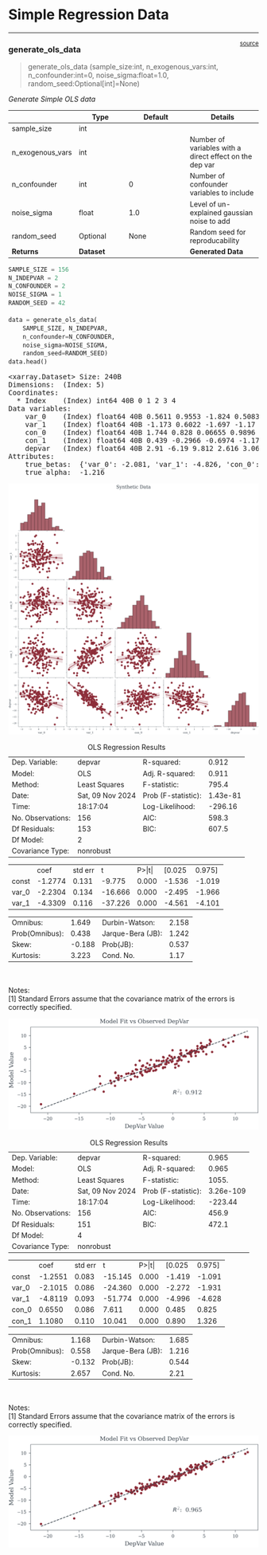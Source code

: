 # Simple Regression Data


<!-- WARNING: THIS FILE WAS AUTOGENERATED! DO NOT EDIT! -->

------------------------------------------------------------------------

<a
href="https://github.com/redam94/common_regression_issues/blob/main/common_regression_issues/synthetic_data/simple_regression_data.py#L17"
target="_blank" style="float:right; font-size:smaller">source</a>

### generate_ols_data

>  generate_ols_data (sample_size:int, n_exogenous_vars:int,
>                         n_confounder:int=0, noise_sigma:float=1.0,
>                         random_seed:Optional[int]=None)

*Generate Simple OLS data*

<table>
<colgroup>
<col style="width: 6%" />
<col style="width: 25%" />
<col style="width: 34%" />
<col style="width: 34%" />
</colgroup>
<thead>
<tr>
<th></th>
<th><strong>Type</strong></th>
<th><strong>Default</strong></th>
<th><strong>Details</strong></th>
</tr>
</thead>
<tbody>
<tr>
<td>sample_size</td>
<td>int</td>
<td></td>
<td></td>
</tr>
<tr>
<td>n_exogenous_vars</td>
<td>int</td>
<td></td>
<td>Number of variables with a direct effect on the dep var</td>
</tr>
<tr>
<td>n_confounder</td>
<td>int</td>
<td>0</td>
<td>Number of confounder variables to include</td>
</tr>
<tr>
<td>noise_sigma</td>
<td>float</td>
<td>1.0</td>
<td>Level of un-explained gaussian noise to add</td>
</tr>
<tr>
<td>random_seed</td>
<td>Optional</td>
<td>None</td>
<td>Random seed for reproducability</td>
</tr>
<tr>
<td><strong>Returns</strong></td>
<td><strong>Dataset</strong></td>
<td></td>
<td><strong>Generated Data</strong></td>
</tr>
</tbody>
</table>

``` python
SAMPLE_SIZE = 156
N_INDEPVAR = 2
N_CONFOUNDER = 2
NOISE_SIGMA = 1
RANDOM_SEED = 42

data = generate_ols_data(
    SAMPLE_SIZE, N_INDEPVAR, 
    n_confounder=N_CONFOUNDER,
    noise_sigma=NOISE_SIGMA, 
    random_seed=RANDOM_SEED)
data.head()
```

<div><svg style="position: absolute; width: 0; height: 0; overflow: hidden">
<defs>
<symbol id="icon-database" viewBox="0 0 32 32">
<path d="M16 0c-8.837 0-16 2.239-16 5v4c0 2.761 7.163 5 16 5s16-2.239 16-5v-4c0-2.761-7.163-5-16-5z"></path>
<path d="M16 17c-8.837 0-16-2.239-16-5v6c0 2.761 7.163 5 16 5s16-2.239 16-5v-6c0 2.761-7.163 5-16 5z"></path>
<path d="M16 26c-8.837 0-16-2.239-16-5v6c0 2.761 7.163 5 16 5s16-2.239 16-5v-6c0 2.761-7.163 5-16 5z"></path>
</symbol>
<symbol id="icon-file-text2" viewBox="0 0 32 32">
<path d="M28.681 7.159c-0.694-0.947-1.662-2.053-2.724-3.116s-2.169-2.030-3.116-2.724c-1.612-1.182-2.393-1.319-2.841-1.319h-15.5c-1.378 0-2.5 1.121-2.5 2.5v27c0 1.378 1.122 2.5 2.5 2.5h23c1.378 0 2.5-1.122 2.5-2.5v-19.5c0-0.448-0.137-1.23-1.319-2.841zM24.543 5.457c0.959 0.959 1.712 1.825 2.268 2.543h-4.811v-4.811c0.718 0.556 1.584 1.309 2.543 2.268zM28 29.5c0 0.271-0.229 0.5-0.5 0.5h-23c-0.271 0-0.5-0.229-0.5-0.5v-27c0-0.271 0.229-0.5 0.5-0.5 0 0 15.499-0 15.5 0v7c0 0.552 0.448 1 1 1h7v19.5z"></path>
<path d="M23 26h-14c-0.552 0-1-0.448-1-1s0.448-1 1-1h14c0.552 0 1 0.448 1 1s-0.448 1-1 1z"></path>
<path d="M23 22h-14c-0.552 0-1-0.448-1-1s0.448-1 1-1h14c0.552 0 1 0.448 1 1s-0.448 1-1 1z"></path>
<path d="M23 18h-14c-0.552 0-1-0.448-1-1s0.448-1 1-1h14c0.552 0 1 0.448 1 1s-0.448 1-1 1z"></path>
</symbol>
</defs>
</svg>
<style>/* CSS stylesheet for displaying xarray objects in jupyterlab.
 *
 */
&#10;:root {
  --xr-font-color0: var(--jp-content-font-color0, rgba(0, 0, 0, 1));
  --xr-font-color2: var(--jp-content-font-color2, rgba(0, 0, 0, 0.54));
  --xr-font-color3: var(--jp-content-font-color3, rgba(0, 0, 0, 0.38));
  --xr-border-color: var(--jp-border-color2, #e0e0e0);
  --xr-disabled-color: var(--jp-layout-color3, #bdbdbd);
  --xr-background-color: var(--jp-layout-color0, white);
  --xr-background-color-row-even: var(--jp-layout-color1, white);
  --xr-background-color-row-odd: var(--jp-layout-color2, #eeeeee);
}
&#10;html[theme=dark],
html[data-theme=dark],
body[data-theme=dark],
body.vscode-dark {
  --xr-font-color0: rgba(255, 255, 255, 1);
  --xr-font-color2: rgba(255, 255, 255, 0.54);
  --xr-font-color3: rgba(255, 255, 255, 0.38);
  --xr-border-color: #1F1F1F;
  --xr-disabled-color: #515151;
  --xr-background-color: #111111;
  --xr-background-color-row-even: #111111;
  --xr-background-color-row-odd: #313131;
}
&#10;.xr-wrap {
  display: block !important;
  min-width: 300px;
  max-width: 700px;
}
&#10;.xr-text-repr-fallback {
  /* fallback to plain text repr when CSS is not injected (untrusted notebook) */
  display: none;
}
&#10;.xr-header {
  padding-top: 6px;
  padding-bottom: 6px;
  margin-bottom: 4px;
  border-bottom: solid 1px var(--xr-border-color);
}
&#10;.xr-header > div,
.xr-header > ul {
  display: inline;
  margin-top: 0;
  margin-bottom: 0;
}
&#10;.xr-obj-type,
.xr-array-name {
  margin-left: 2px;
  margin-right: 10px;
}
&#10;.xr-obj-type {
  color: var(--xr-font-color2);
}
&#10;.xr-sections {
  padding-left: 0 !important;
  display: grid;
  grid-template-columns: 150px auto auto 1fr 0 20px 0 20px;
}
&#10;.xr-section-item {
  display: contents;
}
&#10;.xr-section-item input {
  display: inline-block;
  opacity: 0;
}
&#10;.xr-section-item input + label {
  color: var(--xr-disabled-color);
}
&#10;.xr-section-item input:enabled + label {
  cursor: pointer;
  color: var(--xr-font-color2);
}
&#10;.xr-section-item input:focus + label {
  border: 2px solid var(--xr-font-color0);
}
&#10;.xr-section-item input:enabled + label:hover {
  color: var(--xr-font-color0);
}
&#10;.xr-section-summary {
  grid-column: 1;
  color: var(--xr-font-color2);
  font-weight: 500;
}
&#10;.xr-section-summary > span {
  display: inline-block;
  padding-left: 0.5em;
}
&#10;.xr-section-summary-in:disabled + label {
  color: var(--xr-font-color2);
}
&#10;.xr-section-summary-in + label:before {
  display: inline-block;
  content: '►';
  font-size: 11px;
  width: 15px;
  text-align: center;
}
&#10;.xr-section-summary-in:disabled + label:before {
  color: var(--xr-disabled-color);
}
&#10;.xr-section-summary-in:checked + label:before {
  content: '▼';
}
&#10;.xr-section-summary-in:checked + label > span {
  display: none;
}
&#10;.xr-section-summary,
.xr-section-inline-details {
  padding-top: 4px;
  padding-bottom: 4px;
}
&#10;.xr-section-inline-details {
  grid-column: 2 / -1;
}
&#10;.xr-section-details {
  display: none;
  grid-column: 1 / -1;
  margin-bottom: 5px;
}
&#10;.xr-section-summary-in:checked ~ .xr-section-details {
  display: contents;
}
&#10;.xr-array-wrap {
  grid-column: 1 / -1;
  display: grid;
  grid-template-columns: 20px auto;
}
&#10;.xr-array-wrap > label {
  grid-column: 1;
  vertical-align: top;
}
&#10;.xr-preview {
  color: var(--xr-font-color3);
}
&#10;.xr-array-preview,
.xr-array-data {
  padding: 0 5px !important;
  grid-column: 2;
}
&#10;.xr-array-data,
.xr-array-in:checked ~ .xr-array-preview {
  display: none;
}
&#10;.xr-array-in:checked ~ .xr-array-data,
.xr-array-preview {
  display: inline-block;
}
&#10;.xr-dim-list {
  display: inline-block !important;
  list-style: none;
  padding: 0 !important;
  margin: 0;
}
&#10;.xr-dim-list li {
  display: inline-block;
  padding: 0;
  margin: 0;
}
&#10;.xr-dim-list:before {
  content: '(';
}
&#10;.xr-dim-list:after {
  content: ')';
}
&#10;.xr-dim-list li:not(:last-child):after {
  content: ',';
  padding-right: 5px;
}
&#10;.xr-has-index {
  font-weight: bold;
}
&#10;.xr-var-list,
.xr-var-item {
  display: contents;
}
&#10;.xr-var-item > div,
.xr-var-item label,
.xr-var-item > .xr-var-name span {
  background-color: var(--xr-background-color-row-even);
  margin-bottom: 0;
}
&#10;.xr-var-item > .xr-var-name:hover span {
  padding-right: 5px;
}
&#10;.xr-var-list > li:nth-child(odd) > div,
.xr-var-list > li:nth-child(odd) > label,
.xr-var-list > li:nth-child(odd) > .xr-var-name span {
  background-color: var(--xr-background-color-row-odd);
}
&#10;.xr-var-name {
  grid-column: 1;
}
&#10;.xr-var-dims {
  grid-column: 2;
}
&#10;.xr-var-dtype {
  grid-column: 3;
  text-align: right;
  color: var(--xr-font-color2);
}
&#10;.xr-var-preview {
  grid-column: 4;
}
&#10;.xr-index-preview {
  grid-column: 2 / 5;
  color: var(--xr-font-color2);
}
&#10;.xr-var-name,
.xr-var-dims,
.xr-var-dtype,
.xr-preview,
.xr-attrs dt {
  white-space: nowrap;
  overflow: hidden;
  text-overflow: ellipsis;
  padding-right: 10px;
}
&#10;.xr-var-name:hover,
.xr-var-dims:hover,
.xr-var-dtype:hover,
.xr-attrs dt:hover {
  overflow: visible;
  width: auto;
  z-index: 1;
}
&#10;.xr-var-attrs,
.xr-var-data,
.xr-index-data {
  display: none;
  background-color: var(--xr-background-color) !important;
  padding-bottom: 5px !important;
}
&#10;.xr-var-attrs-in:checked ~ .xr-var-attrs,
.xr-var-data-in:checked ~ .xr-var-data,
.xr-index-data-in:checked ~ .xr-index-data {
  display: block;
}
&#10;.xr-var-data > table {
  float: right;
}
&#10;.xr-var-name span,
.xr-var-data,
.xr-index-name div,
.xr-index-data,
.xr-attrs {
  padding-left: 25px !important;
}
&#10;.xr-attrs,
.xr-var-attrs,
.xr-var-data,
.xr-index-data {
  grid-column: 1 / -1;
}
&#10;dl.xr-attrs {
  padding: 0;
  margin: 0;
  display: grid;
  grid-template-columns: 125px auto;
}
&#10;.xr-attrs dt,
.xr-attrs dd {
  padding: 0;
  margin: 0;
  float: left;
  padding-right: 10px;
  width: auto;
}
&#10;.xr-attrs dt {
  font-weight: normal;
  grid-column: 1;
}
&#10;.xr-attrs dt:hover span {
  display: inline-block;
  background: var(--xr-background-color);
  padding-right: 10px;
}
&#10;.xr-attrs dd {
  grid-column: 2;
  white-space: pre-wrap;
  word-break: break-all;
}
&#10;.xr-icon-database,
.xr-icon-file-text2,
.xr-no-icon {
  display: inline-block;
  vertical-align: middle;
  width: 1em;
  height: 1.5em !important;
  stroke-width: 0;
  stroke: currentColor;
  fill: currentColor;
}
</style><pre class='xr-text-repr-fallback'>&lt;xarray.Dataset&gt; Size: 240B
Dimensions:  (Index: 5)
Coordinates:
  * Index    (Index) int64 40B 0 1 2 3 4
Data variables:
    var_0    (Index) float64 40B 0.5611 0.9553 -1.824 0.5083 0.162
    var_1    (Index) float64 40B -1.173 0.6022 -1.697 -1.17 -1.124
    con_0    (Index) float64 40B 1.744 0.828 0.06655 0.9896 0.7824
    con_1    (Index) float64 40B 0.439 -0.2966 -0.6974 -1.178 -0.1907
    depvar   (Index) float64 40B 2.91 -6.19 9.812 2.616 3.067
Attributes:
    true_betas:  {&#x27;var_0&#x27;: -2.081, &#x27;var_1&#x27;: -4.826, &#x27;con_0&#x27;: 0.644, &#x27;con_1&#x27;: ...
    true_alpha:  -1.216</pre><div class='xr-wrap' style='display:none'><div class='xr-header'><div class='xr-obj-type'>xarray.Dataset</div></div><ul class='xr-sections'><li class='xr-section-item'><input id='section-e3c5b2d2-503d-43d6-9756-88d69f61e18e' class='xr-section-summary-in' type='checkbox' disabled ><label for='section-e3c5b2d2-503d-43d6-9756-88d69f61e18e' class='xr-section-summary'  title='Expand/collapse section'>Dimensions:</label><div class='xr-section-inline-details'><ul class='xr-dim-list'><li><span class='xr-has-index'>Index</span>: 5</li></ul></div><div class='xr-section-details'></div></li><li class='xr-section-item'><input id='section-3761f776-6105-465d-a917-7c1ef5b48714' class='xr-section-summary-in' type='checkbox'  checked><label for='section-3761f776-6105-465d-a917-7c1ef5b48714' class='xr-section-summary' >Coordinates: <span>(1)</span></label><div class='xr-section-inline-details'></div><div class='xr-section-details'><ul class='xr-var-list'><li class='xr-var-item'><div class='xr-var-name'><span class='xr-has-index'>Index</span></div><div class='xr-var-dims'>(Index)</div><div class='xr-var-dtype'>int64</div><div class='xr-var-preview xr-preview'>0 1 2 3 4</div><input id='attrs-ca0ec843-218a-4fd2-a5c0-c50ad8de8d6b' class='xr-var-attrs-in' type='checkbox' disabled><label for='attrs-ca0ec843-218a-4fd2-a5c0-c50ad8de8d6b' title='Show/Hide attributes'><svg class='icon xr-icon-file-text2'><use xlink:href='#icon-file-text2'></use></svg></label><input id='data-130874e2-8307-4c4d-9abf-b1c26cb4909d' class='xr-var-data-in' type='checkbox'><label for='data-130874e2-8307-4c4d-9abf-b1c26cb4909d' title='Show/Hide data repr'><svg class='icon xr-icon-database'><use xlink:href='#icon-database'></use></svg></label><div class='xr-var-attrs'><dl class='xr-attrs'></dl></div><div class='xr-var-data'><pre>array([0, 1, 2, 3, 4])</pre></div></li></ul></div></li><li class='xr-section-item'><input id='section-2867390d-734e-463c-8e72-00c2d2cc1030' class='xr-section-summary-in' type='checkbox'  checked><label for='section-2867390d-734e-463c-8e72-00c2d2cc1030' class='xr-section-summary' >Data variables: <span>(5)</span></label><div class='xr-section-inline-details'></div><div class='xr-section-details'><ul class='xr-var-list'><li class='xr-var-item'><div class='xr-var-name'><span>var_0</span></div><div class='xr-var-dims'>(Index)</div><div class='xr-var-dtype'>float64</div><div class='xr-var-preview xr-preview'>0.5611 0.9553 -1.824 0.5083 0.162</div><input id='attrs-63b0f64f-e767-4595-8913-5b3476b762f7' class='xr-var-attrs-in' type='checkbox' disabled><label for='attrs-63b0f64f-e767-4595-8913-5b3476b762f7' title='Show/Hide attributes'><svg class='icon xr-icon-file-text2'><use xlink:href='#icon-file-text2'></use></svg></label><input id='data-745e697d-d436-4cd4-bdca-546e97df2391' class='xr-var-data-in' type='checkbox'><label for='data-745e697d-d436-4cd4-bdca-546e97df2391' title='Show/Hide data repr'><svg class='icon xr-icon-database'><use xlink:href='#icon-database'></use></svg></label><div class='xr-var-attrs'><dl class='xr-attrs'></dl></div><div class='xr-var-data'><pre>array([ 0.56108686,  0.9553213 , -1.82365978,  0.50834594,  0.16202801])</pre></div></li><li class='xr-var-item'><div class='xr-var-name'><span>var_1</span></div><div class='xr-var-dims'>(Index)</div><div class='xr-var-dtype'>float64</div><div class='xr-var-preview xr-preview'>-1.173 0.6022 -1.697 -1.17 -1.124</div><input id='attrs-d910c5ab-ec8e-4857-9525-f3e931cb9188' class='xr-var-attrs-in' type='checkbox' disabled><label for='attrs-d910c5ab-ec8e-4857-9525-f3e931cb9188' title='Show/Hide attributes'><svg class='icon xr-icon-file-text2'><use xlink:href='#icon-file-text2'></use></svg></label><input id='data-40f83940-13bb-4335-875e-4a0bac898280' class='xr-var-data-in' type='checkbox'><label for='data-40f83940-13bb-4335-875e-4a0bac898280' title='Show/Hide data repr'><svg class='icon xr-icon-database'><use xlink:href='#icon-database'></use></svg></label><div class='xr-var-attrs'><dl class='xr-attrs'></dl></div><div class='xr-var-data'><pre>array([-1.17283017,  0.60223973, -1.69651489, -1.16964365, -1.12389828])</pre></div></li><li class='xr-var-item'><div class='xr-var-name'><span>con_0</span></div><div class='xr-var-dims'>(Index)</div><div class='xr-var-dtype'>float64</div><div class='xr-var-preview xr-preview'>1.744 0.828 0.06655 0.9896 0.7824</div><input id='attrs-2feac449-5a20-4673-9f56-1176ad5c13b6' class='xr-var-attrs-in' type='checkbox' disabled><label for='attrs-2feac449-5a20-4673-9f56-1176ad5c13b6' title='Show/Hide attributes'><svg class='icon xr-icon-file-text2'><use xlink:href='#icon-file-text2'></use></svg></label><input id='data-24b8f6c4-a276-4c3d-9b00-b00882768ef9' class='xr-var-data-in' type='checkbox'><label for='data-24b8f6c4-a276-4c3d-9b00-b00882768ef9' title='Show/Hide data repr'><svg class='icon xr-icon-database'><use xlink:href='#icon-database'></use></svg></label><div class='xr-var-attrs'><dl class='xr-attrs'></dl></div><div class='xr-var-data'><pre>array([1.74393453, 0.82798818, 0.06654582, 0.98958393, 0.78235034])</pre></div></li><li class='xr-var-item'><div class='xr-var-name'><span>con_1</span></div><div class='xr-var-dims'>(Index)</div><div class='xr-var-dtype'>float64</div><div class='xr-var-preview xr-preview'>0.439 -0.2966 ... -1.178 -0.1907</div><input id='attrs-c2cf2970-38f0-4c6b-8fb7-556cbada64f0' class='xr-var-attrs-in' type='checkbox' disabled><label for='attrs-c2cf2970-38f0-4c6b-8fb7-556cbada64f0' title='Show/Hide attributes'><svg class='icon xr-icon-file-text2'><use xlink:href='#icon-file-text2'></use></svg></label><input id='data-f9a76e58-8840-41fd-95bd-55f7811482d1' class='xr-var-data-in' type='checkbox'><label for='data-f9a76e58-8840-41fd-95bd-55f7811482d1' title='Show/Hide data repr'><svg class='icon xr-icon-database'><use xlink:href='#icon-database'></use></svg></label><div class='xr-var-attrs'><dl class='xr-attrs'></dl></div><div class='xr-var-data'><pre>array([ 0.43899316, -0.29657095, -0.69742382, -1.17830362, -0.19065106])</pre></div></li><li class='xr-var-item'><div class='xr-var-name'><span>depvar</span></div><div class='xr-var-dims'>(Index)</div><div class='xr-var-dtype'>float64</div><div class='xr-var-preview xr-preview'>2.91 -6.19 9.812 2.616 3.067</div><input id='attrs-a7bdf811-3cef-40e3-b328-55b8900c4ee0' class='xr-var-attrs-in' type='checkbox' disabled><label for='attrs-a7bdf811-3cef-40e3-b328-55b8900c4ee0' title='Show/Hide attributes'><svg class='icon xr-icon-file-text2'><use xlink:href='#icon-file-text2'></use></svg></label><input id='data-e3cdf708-f962-4b08-b953-a114a4f217be' class='xr-var-data-in' type='checkbox'><label for='data-e3cdf708-f962-4b08-b953-a114a4f217be' title='Show/Hide data repr'><svg class='icon xr-icon-database'><use xlink:href='#icon-database'></use></svg></label><div class='xr-var-attrs'><dl class='xr-attrs'></dl></div><div class='xr-var-data'><pre>array([ 2.91048549, -6.19019452,  9.81167712,  2.61633086,  3.06673432])</pre></div></li></ul></div></li><li class='xr-section-item'><input id='section-3a8e861a-b298-4bdb-a489-4a8f7d31c9e8' class='xr-section-summary-in' type='checkbox'  ><label for='section-3a8e861a-b298-4bdb-a489-4a8f7d31c9e8' class='xr-section-summary' >Indexes: <span>(1)</span></label><div class='xr-section-inline-details'></div><div class='xr-section-details'><ul class='xr-var-list'><li class='xr-var-item'><div class='xr-index-name'><div>Index</div></div><div class='xr-index-preview'>PandasIndex</div><div></div><input id='index-2c782505-46a3-47b7-9581-a86c49b9f18a' class='xr-index-data-in' type='checkbox'/><label for='index-2c782505-46a3-47b7-9581-a86c49b9f18a' title='Show/Hide index repr'><svg class='icon xr-icon-database'><use xlink:href='#icon-database'></use></svg></label><div class='xr-index-data'><pre>PandasIndex(Index([0, 1, 2, 3, 4], dtype=&#x27;int64&#x27;, name=&#x27;Index&#x27;))</pre></div></li></ul></div></li><li class='xr-section-item'><input id='section-6ea646b7-897c-4ddb-af99-5ebaac9aa547' class='xr-section-summary-in' type='checkbox'  checked><label for='section-6ea646b7-897c-4ddb-af99-5ebaac9aa547' class='xr-section-summary' >Attributes: <span>(2)</span></label><div class='xr-section-inline-details'></div><div class='xr-section-details'><dl class='xr-attrs'><dt><span>true_betas :</span></dt><dd>{&#x27;var_0&#x27;: -2.081, &#x27;var_1&#x27;: -4.826, &#x27;con_0&#x27;: 0.644, &#x27;con_1&#x27;: 1.02}</dd><dt><span>true_alpha :</span></dt><dd>-1.216</dd></dl></div></li></ul></div></div>

![](00_simple_regression_data_files/figure-commonmark/fig-synthetic-pair-plot-output-1.png)

<div class="cell-output cell-output-display">

<table class="simpletable do-not-create-environment cell"
data-quarto-postprocess="true">
<caption>OLS Regression Results</caption>
<tbody>
<tr>
<td data-quarto-table-cell-role="th">Dep. Variable:</td>
<td>depvar</td>
<td data-quarto-table-cell-role="th">R-squared:</td>
<td>0.912</td>
</tr>
<tr>
<td data-quarto-table-cell-role="th">Model:</td>
<td>OLS</td>
<td data-quarto-table-cell-role="th">Adj. R-squared:</td>
<td>0.911</td>
</tr>
<tr>
<td data-quarto-table-cell-role="th">Method:</td>
<td>Least Squares</td>
<td data-quarto-table-cell-role="th">F-statistic:</td>
<td>795.4</td>
</tr>
<tr>
<td data-quarto-table-cell-role="th">Date:</td>
<td>Sat, 09 Nov 2024</td>
<td data-quarto-table-cell-role="th">Prob (F-statistic):</td>
<td>1.43e-81</td>
</tr>
<tr>
<td data-quarto-table-cell-role="th">Time:</td>
<td>18:17:04</td>
<td data-quarto-table-cell-role="th">Log-Likelihood:</td>
<td>-296.16</td>
</tr>
<tr>
<td data-quarto-table-cell-role="th">No. Observations:</td>
<td>156</td>
<td data-quarto-table-cell-role="th">AIC:</td>
<td>598.3</td>
</tr>
<tr>
<td data-quarto-table-cell-role="th">Df Residuals:</td>
<td>153</td>
<td data-quarto-table-cell-role="th">BIC:</td>
<td>607.5</td>
</tr>
<tr>
<td data-quarto-table-cell-role="th">Df Model:</td>
<td>2</td>
<td data-quarto-table-cell-role="th"></td>
<td></td>
</tr>
<tr>
<td data-quarto-table-cell-role="th">Covariance Type:</td>
<td>nonrobust</td>
<td data-quarto-table-cell-role="th"></td>
<td></td>
</tr>
</tbody>
</table>

<table class="simpletable do-not-create-environment cell"
data-quarto-postprocess="true">
<tbody>
<tr>
<td></td>
<td data-quarto-table-cell-role="th">coef</td>
<td data-quarto-table-cell-role="th">std err</td>
<td data-quarto-table-cell-role="th">t</td>
<td data-quarto-table-cell-role="th">P&gt;|t|</td>
<td data-quarto-table-cell-role="th">[0.025</td>
<td data-quarto-table-cell-role="th">0.975]</td>
</tr>
<tr>
<td data-quarto-table-cell-role="th">const</td>
<td>-1.2774</td>
<td>0.131</td>
<td>-9.775</td>
<td>0.000</td>
<td>-1.536</td>
<td>-1.019</td>
</tr>
<tr>
<td data-quarto-table-cell-role="th">var_0</td>
<td>-2.2304</td>
<td>0.134</td>
<td>-16.666</td>
<td>0.000</td>
<td>-2.495</td>
<td>-1.966</td>
</tr>
<tr>
<td data-quarto-table-cell-role="th">var_1</td>
<td>-4.3309</td>
<td>0.116</td>
<td>-37.226</td>
<td>0.000</td>
<td>-4.561</td>
<td>-4.101</td>
</tr>
</tbody>
</table>

<table class="simpletable do-not-create-environment cell"
data-quarto-postprocess="true">
<tbody>
<tr>
<td data-quarto-table-cell-role="th">Omnibus:</td>
<td>1.649</td>
<td data-quarto-table-cell-role="th">Durbin-Watson:</td>
<td>2.158</td>
</tr>
<tr>
<td data-quarto-table-cell-role="th">Prob(Omnibus):</td>
<td>0.438</td>
<td data-quarto-table-cell-role="th">Jarque-Bera (JB):</td>
<td>1.242</td>
</tr>
<tr>
<td data-quarto-table-cell-role="th">Skew:</td>
<td>-0.188</td>
<td data-quarto-table-cell-role="th">Prob(JB):</td>
<td>0.537</td>
</tr>
<tr>
<td data-quarto-table-cell-role="th">Kurtosis:</td>
<td>3.223</td>
<td data-quarto-table-cell-role="th">Cond. No.</td>
<td>1.17</td>
</tr>
</tbody>
</table>

<br/><br/>Notes:<br/>[1] Standard Errors assume that the covariance matrix of the errors is correctly specified.

</div>

![](00_simple_regression_data_files/figure-commonmark/fig-ols-on-synthetic-data-output-1.png)

<div class="cell-output cell-output-display">

<table class="simpletable do-not-create-environment cell"
data-quarto-postprocess="true">
<caption>OLS Regression Results</caption>
<tbody>
<tr>
<td data-quarto-table-cell-role="th">Dep. Variable:</td>
<td>depvar</td>
<td data-quarto-table-cell-role="th">R-squared:</td>
<td>0.965</td>
</tr>
<tr>
<td data-quarto-table-cell-role="th">Model:</td>
<td>OLS</td>
<td data-quarto-table-cell-role="th">Adj. R-squared:</td>
<td>0.965</td>
</tr>
<tr>
<td data-quarto-table-cell-role="th">Method:</td>
<td>Least Squares</td>
<td data-quarto-table-cell-role="th">F-statistic:</td>
<td>1055.</td>
</tr>
<tr>
<td data-quarto-table-cell-role="th">Date:</td>
<td>Sat, 09 Nov 2024</td>
<td data-quarto-table-cell-role="th">Prob (F-statistic):</td>
<td>3.26e-109</td>
</tr>
<tr>
<td data-quarto-table-cell-role="th">Time:</td>
<td>18:17:04</td>
<td data-quarto-table-cell-role="th">Log-Likelihood:</td>
<td>-223.44</td>
</tr>
<tr>
<td data-quarto-table-cell-role="th">No. Observations:</td>
<td>156</td>
<td data-quarto-table-cell-role="th">AIC:</td>
<td>456.9</td>
</tr>
<tr>
<td data-quarto-table-cell-role="th">Df Residuals:</td>
<td>151</td>
<td data-quarto-table-cell-role="th">BIC:</td>
<td>472.1</td>
</tr>
<tr>
<td data-quarto-table-cell-role="th">Df Model:</td>
<td>4</td>
<td data-quarto-table-cell-role="th"></td>
<td></td>
</tr>
<tr>
<td data-quarto-table-cell-role="th">Covariance Type:</td>
<td>nonrobust</td>
<td data-quarto-table-cell-role="th"></td>
<td></td>
</tr>
</tbody>
</table>

<table class="simpletable do-not-create-environment cell"
data-quarto-postprocess="true">
<tbody>
<tr>
<td></td>
<td data-quarto-table-cell-role="th">coef</td>
<td data-quarto-table-cell-role="th">std err</td>
<td data-quarto-table-cell-role="th">t</td>
<td data-quarto-table-cell-role="th">P&gt;|t|</td>
<td data-quarto-table-cell-role="th">[0.025</td>
<td data-quarto-table-cell-role="th">0.975]</td>
</tr>
<tr>
<td data-quarto-table-cell-role="th">const</td>
<td>-1.2551</td>
<td>0.083</td>
<td>-15.145</td>
<td>0.000</td>
<td>-1.419</td>
<td>-1.091</td>
</tr>
<tr>
<td data-quarto-table-cell-role="th">var_0</td>
<td>-2.1015</td>
<td>0.086</td>
<td>-24.360</td>
<td>0.000</td>
<td>-2.272</td>
<td>-1.931</td>
</tr>
<tr>
<td data-quarto-table-cell-role="th">var_1</td>
<td>-4.8119</td>
<td>0.093</td>
<td>-51.774</td>
<td>0.000</td>
<td>-4.996</td>
<td>-4.628</td>
</tr>
<tr>
<td data-quarto-table-cell-role="th">con_0</td>
<td>0.6550</td>
<td>0.086</td>
<td>7.611</td>
<td>0.000</td>
<td>0.485</td>
<td>0.825</td>
</tr>
<tr>
<td data-quarto-table-cell-role="th">con_1</td>
<td>1.1080</td>
<td>0.110</td>
<td>10.041</td>
<td>0.000</td>
<td>0.890</td>
<td>1.326</td>
</tr>
</tbody>
</table>

<table class="simpletable do-not-create-environment cell"
data-quarto-postprocess="true">
<tbody>
<tr>
<td data-quarto-table-cell-role="th">Omnibus:</td>
<td>1.168</td>
<td data-quarto-table-cell-role="th">Durbin-Watson:</td>
<td>1.685</td>
</tr>
<tr>
<td data-quarto-table-cell-role="th">Prob(Omnibus):</td>
<td>0.558</td>
<td data-quarto-table-cell-role="th">Jarque-Bera (JB):</td>
<td>1.216</td>
</tr>
<tr>
<td data-quarto-table-cell-role="th">Skew:</td>
<td>-0.132</td>
<td data-quarto-table-cell-role="th">Prob(JB):</td>
<td>0.544</td>
</tr>
<tr>
<td data-quarto-table-cell-role="th">Kurtosis:</td>
<td>2.657</td>
<td data-quarto-table-cell-role="th">Cond. No.</td>
<td>2.21</td>
</tr>
</tbody>
</table>

<br/><br/>Notes:<br/>[1] Standard Errors assume that the covariance matrix of the errors is correctly specified.

</div>

![](00_simple_regression_data_files/figure-commonmark/fig-ols-on-synthetic-data-controlled-output-1.png)
